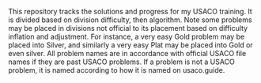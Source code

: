 This repository tracks the solutions and progress for my USACO training. It is divided based on division difficulty, then algorithm. Note some problems may be placed in divisions
not official to its placement based on difficulty inflation and adjustment. For instance, a very easy Gold problem may be placed into Silver, and similarly a very easy Plat may be
placed into Gold or even silver.
All problem names are in accordance with official USACO file names if they are past USACO problems. If a problem is not a USACO problem, it is named according
to how it is named on usaco.guide. 
